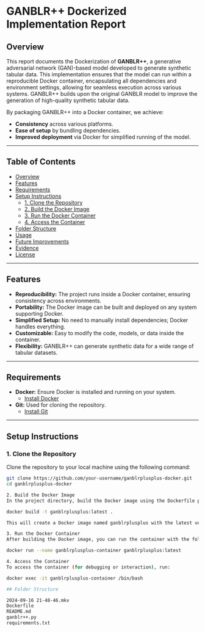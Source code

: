 # GANBLR++ Dockerized Implementation Report

## Overview

This report documents the Dockerization of **GANBLR++**, a generative adversarial network (GAN)-based model developed to generate synthetic tabular data. This implementation ensures that the model can run within a reproducible Docker container, encapsulating all dependencies and environment settings, allowing for seamless execution across various systems. GANBLR++ builds upon the original GANBLR model to improve the generation of high-quality synthetic tabular data.

By packaging GANBLR++ into a Docker container, we achieve:
- **Consistency** across various platforms.
- **Ease of setup** by bundling dependencies.
- **Improved deployment** via Docker for simplified running of the model.

---

## Table of Contents

- [Overview](#overview)
- [Features](#features)
- [Requirements](#requirements)
- [Setup Instructions](#setup-instructions)
  - [1. Clone the Repository](#1-clone-the-repository)
  - [2. Build the Docker Image](#2-build-the-docker-image)
  - [3. Run the Docker Container](#3-run-the-docker-container)
  - [4. Access the Container](#4-access-the-container)
- [Folder Structure](#folder-structure)
- [Usage](#usage)
- [Future Improvements](#future-improvements)
- [Evidence](#evidence)
- [License](#license)

---

## Features

- **Reproducibility:** The project runs inside a Docker container, ensuring consistency across environments.
- **Portability:** The Docker image can be built and deployed on any system supporting Docker.
- **Simplified Setup:** No need to manually install dependencies; Docker handles everything.
- **Customizable:** Easy to modify the code, models, or data inside the container.
- **Flexibility:** GANBLR++ can generate synthetic data for a wide range of tabular datasets.

---

## Requirements

- **Docker:** Ensure Docker is installed and running on your system.
  - [Install Docker](https://docs.docker.com/get-docker/)
- **Git:** Used for cloning the repository.
  - [Install Git](https://git-scm.com/book/en/v2/Getting-Started-Installing-Git)

---

## Setup Instructions

### 1. Clone the Repository

Clone the repository to your local machine using the following command:

```bash
git clone https://github.com/your-username/ganblrplusplus-docker.git
cd ganblrplusplus-docker

2. Build the Docker Image
In the project directory, build the Docker image using the Dockerfile provided:

docker build -t ganblrplusplus:latest .

This will create a Docker image named ganblrplusplus with the latest version of the model and its dependencies.

3. Run the Docker Container
After building the Docker image, you can run the container with the following command:

docker run --name ganblrplusplus-container ganblrplusplus:latest

4. Access the Container
To access the container (for debugging or interaction), run:

docker exec -it ganblrplusplus-container /bin/bash

## Folder Structure

2024-09-16 21-48-46.mkv
Dockerfile
README.md
ganblr++.py
requirements.txt
